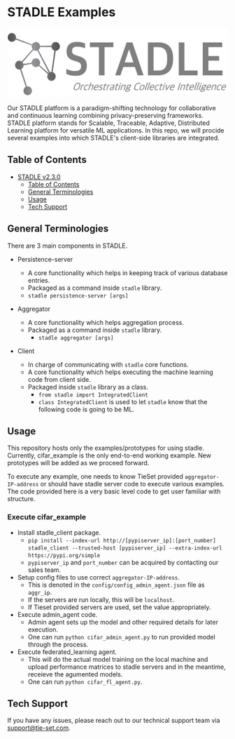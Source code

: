 # STADLE Examples

<img src="logo/stadle_logo.png" width="600"/>

Our STADLE platform is a paradigm-shifting technology for collaborative and continuous learning combining privacy-preserving frameworks.
STADLE platform stands for Scalable, Traceable, Adaptive, Distributed Learning platform for versatile ML applications.
In this repo, we will procide several examples into which STADLE's client-side libraries are integrated.

## Table of Contents

- [STADLE v2.3.0](#stadle-v20)
  - [Table of Contents](#table-of-contents)
  - [General Terminologies](#general-terminologies)
  - [Usage](#usage)
  - [Tech Support](#tech-support)

## General Terminologies

There are 3 main components in STADLE.

- Persistence-server

  - A core functionality which helps in keeping track of various database entries.
  - Packaged as a command inside `stadle` library.
  - `stadle persistence-server [args]`

- Aggregator

  - A core functionality which helps aggregation process.
  - Packaged as a command inside `stadle` library.
    - `stadle aggregator [args]`

- Client
  - In charge of communicating with `stadle` core functions.
  - A core functionality which helps executing the machine learning code from client side.
  - Packaged inside `stadle` library as a class.
    - `from stadle import IntegratedClient`
    - `class IntegratedClient` is used to let `stadle` know that the following code is going to be ML.

## Usage

This repository hosts only the examples/prototypes for using stadle.
Currently, cifar_example is the only end-to-end working example.
New prototypes will be added as we proceed forward.

To execute any example, one needs to know TieSet provided `aggregator-IP-address` or should have stadle server code to execute various examples.
The code provided here is a very basic level code to get user familiar with structure.

### Execute cifar_example

- Install stadle_client package.
  - `pip install --index-url http://[pypiserver_ip]:[port_number] stadle_client --trusted-host [pypiserver_ip] --extra-index-url https://pypi.org/simple`
  - `pypiserver_ip` and `port_number` can be acquired by contacting our sales team.
- Setup config files to use correct `aggregator-IP-address`.
  - This is denoted in the `config/config_admin_agent.json` file as `aggr_ip`.
  - If the servers are run locally, this will be `localhost`.
  - If Tieset provided servers are used, set the value appropriately.
- Execute admin_agent code.
  - Admin agent sets up the model and other required details for later execution.
  - One can run `python cifar_admin_agent.py` to run provided model through the process.
- Execute federated_learning agent.
  - This will do the actual model training on the local machine and upload performance matrices to stadle servers and in the meantime, receieve the agumented models.
  - One can run `python cifar_fl_agent.py`.


## Tech Support

If you have any issues, please reach out to our technical support team via [support@tie-set.com](support@tie-set.com).


